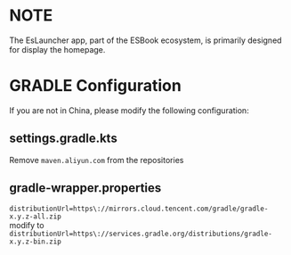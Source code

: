 # NOTE

The EsLauncher app, part of the ESBook ecosystem, is primarily designed for display the homepage.

# GRADLE Configuration

If you are not in China, please modify the following configuration:
## settings.gradle.kts
Remove `maven.aliyun.com` from the repositories
## gradle-wrapper.properties
`distributionUrl=https\://mirrors.cloud.tencent.com/gradle/gradle-x.y.z-all.zip`<br>
modify to<br>
`distributionUrl=https\://services.gradle.org/distributions/gradle-x.y.z-bin.zip`